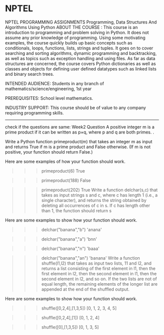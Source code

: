 # NPTEL
NPTEL PROGRAMMING ASSIGNMENTS
Programming, Data Structures And Algorithms Using Python
ABOUT THE COURSE :
This course is an introduction to programming and problem solving in Python.  It does not assume any prior knowledge of programming.  Using some motivating examples, the course quickly builds up basic concepts such as conditionals, loops, functions, lists, strings and tuples.  It goes on to cover searching and sorting algorithms, dynamic programming and backtracking, as well as topics such as exception handling and using files.  As far as data structures are concerned, the course covers Python dictionaries as well as classes and objects for defining user defined datatypes such as linked lists and binary search trees.

INTENDED AUDIENCE: Students in any branch of mathematics/science/engineering, 1st year 

PREREQUISITES:          School level mathematics.

INDUSTRY SUPPORT:   This course should be of value to any company requiring programming skills.



-----------------------------------------------------------------------------------------------------------------------------------------------------------------------------



check if the questions are same:
Week2 Question
A positive integer m is a prime product if it can be written as p×q, where p and q are both primes. .

Write a Python function primeproduct(m) that takes an integer m as input and returns True if m is a prime product and False otherwise. (If m is not positive, your function should return False.)

Here are some examples of how your function should work.

>>> primeproduct(6)
True

>>> primeproduct(188)
False

>>> primeproduct(202)
True
Write a function delchar(s,c) that takes as input strings s and c, where c has length 1 (i.e., a single character), and returns the string obtained by deleting all occurrences of c in s. If c has length other than 1, the function should return s

Here are some examples to show how your function should work.

 
>>> delchar("banana","b")
'anana'

>>> delchar("banana","a")
'bnn'

>>> delchar("banana","n")
'baaa'

>>> delchar("banana","an")
'banana'
Write a function shuffle(l1,l2) that takes as input two lists, 11 and l2, and returns a list consisting of the first element in l1, then the first element in l2, then the second element in l1, then the second element in l2, and so on. If the two lists are not of equal length, the remaining elements of the longer list are appended at the end of the shuffled output.

Here are some examples to show how your function should work.

>>> shuffle([0,2,4],[1,3,5])
[0, 1, 2, 3, 4, 5]

>>> shuffle([0,2,4],[1])
[0, 1, 2, 4]

>>> shuffle([0],[1,3,5])
[0, 1, 3, 5]


